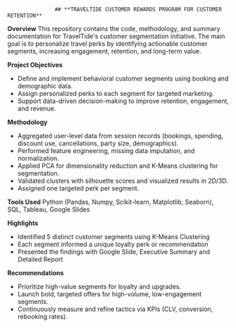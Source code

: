                    ## **TRAVELTIDE CUSTOMER REWARDS PROGRAM FOR CUSTOMER RETENTION**


**Overview**
This repository contains the code, methodology, and summary documentation for TravelTide's customer segmentation initiative. The main goal is to personalize travel perks by identifying actionable customer segments, increasing engagement, retention, and long-term value.

**Project Objectives**

* Define and implement behavioral customer segments using booking and demographic data.
* Assign personalized perks to each segment for targeted marketing.
* Support data-driven decision-making to improve retention, engagement, and revenue.

**Methodology**

* Aggregated user-level data from session records (bookings, spending, discount use, cancellations, party size, demographics).
* Performed feature engineering, missing data imputation, and normalization.
* Applied PCA for dimensionality reduction and K-Means clustering for segmentation.
* Validated clusters with silhouette scores and visualized results in 2D/3D.
* Assigned one targeted perk per segment.
  
**Tools Used**
Python (Pandas, Numpy, Scikit-learn, Matplotlib, Seaborn), SQL, Tableau, Google Slides

**Highlights**
* Identified 5 distinct customer segments using K-Means Clustering
* Each segment informed a unique loyalty perk or recommendation
* Presented the findings with Google Slide, Executive Summary and Detailed Report

**Recommendations**
* Prioritize high-value segments for loyalty and upgrades.
* Launch bold, targeted offers for high-volume, low-engagement segments.
* Continuously measure and refine tactics via KPIs (CLV, conversion, rebooking rates).




